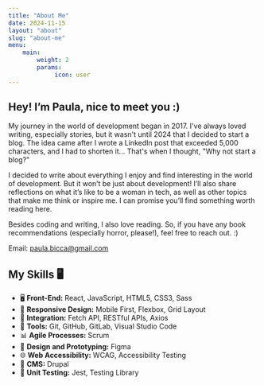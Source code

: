 ```yaml
---
title: "About Me"
date: 2024-11-15
layout: "about"
slug: "about-me"
menu:
    main:
        weight: 2
        params: 
             icon: user
---
```


## Hey! I’m Paula, nice to meet you :)
My journey in the world of development began in 2017. I've always loved writing, especially stories, but it wasn't until 2024 that I decided to start a blog. The idea came after I wrote a LinkedIn post that exceeded 5,000 characters, and I had to shorten it... That's when I thought, "Why not start a blog?"

I decided to write about everything I enjoy and find interesting in the world of development. But it won’t be just about development! I’ll also share reflections on what it’s like to be a woman in tech, as well as other topics that make me think or inspire me.
I can promise you’ll find something worth reading here.

Besides coding and writing, I also love reading. So, if you have any book recommendations (especially horror, please!), feel free to reach out. :)

Email: paula.bicca@gmail.com

## My Skills 🖥️

- 🖥️ **Front-End:** React, JavaScript, HTML5, CSS3, Sass  
- 📱 **Responsive Design:** Mobile First, Flexbox, Grid Layout  
- 🔗 **Integration:** Fetch API, RESTful APIs, Axios  
- 🎯 **Tools:** Git, GitHub, GitLab, Visual Studio Code  
- 📊 **Agile Processes:** Scrum  
- 🎨 **Design and Prototyping:** Figma  
- 🌐 **Web Accessibility:** WCAG,  Accessibility Testing
- 🔧 **CMS:** Drupal  
- 🧪 **Unit Testing:** Jest, Testing Library